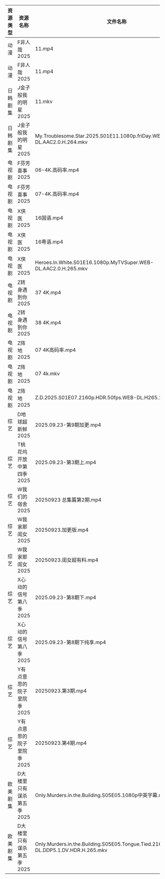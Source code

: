 | 资源类型 | 资源名称            | 文件名称                                                                                      | 分享链接                                | 更新时间                |
| ---- | --------------- | ----------------------------------------------------------------------------------------- | ----------------------------------- | ------------------- |
| 动漫   | F非人哉2025        | 11.mp4                                                                                    | https://pan.quark.cn/s/f1a1468453ba | 2025-09-23 16:15:21 |
| 动漫   | F非人哉2025        | 11.mp4                                                                                    | https://pan.quark.cn/s/f1a1468453ba | 2025-09-23 16:15:25 |
| 日韩剧集 | J金子般我的明星2025    | 11.mkv                                                                                    | https://pan.quark.cn/s/10be8bbe13e5 | 2025-09-23 01:16:46 |
| 日韩剧集 | J金子般我的明星2025    | My.Troublesome.Star.2025.S01E11.1080p.friDay.WEB-DL.AAC2.0.H.264.mkv                      | https://pan.quark.cn/s/10be8bbe13e5 | 2025-09-23 10:15:59 |
| 电视剧  | F芬芳喜事2025       | 06-4K.高码率.mp4                                                                             | https://pan.quark.cn/s/efd7bba67b01 | 2025-09-23 16:15:04 |
| 电视剧  | F芬芳喜事2025       | 07-4K.高码率.mp4                                                                             | https://pan.quark.cn/s/efd7bba67b01 | 2025-09-23 16:14:59 |
| 电视剧  | X侠医2025         | 16国语.mp4                                                                                  | https://pan.quark.cn/s/9e02baaca836 | 2025-09-23 01:22:20 |
| 电视剧  | X侠医2025         | 16粤语.mp4                                                                                  | https://pan.quark.cn/s/9e02baaca836 | 2025-09-23 01:22:17 |
| 电视剧  | X侠医2025         | Heroes.In.White.S01E16.1080p.MyTVSuper.WEB-DL.AAC2.0.H.265.mkv                            | https://pan.quark.cn/s/9e02baaca836 | 2025-09-23 10:20:58 |
| 电视剧  | Z转身遇到你2025      | 37 4K.mp4                                                                                 | https://pan.quark.cn/s/3615a2d2ed2f | 2025-09-23 16:25:07 |
| 电视剧  | Z转身遇到你2025      | 38 4K.mp4                                                                                 | https://pan.quark.cn/s/3615a2d2ed2f | 2025-09-23 16:25:03 |
| 电视剧  | Z阵地2025         | 07 4K高码率.mp4                                                                              | https://pan.quark.cn/s/c9389bcb27a4 | 2025-09-23 01:24:30 |
| 电视剧  | Z阵地2025         | 07 4k.mkv                                                                                 | https://pan.quark.cn/s/c9389bcb27a4 | 2025-09-23 01:24:33 |
| 电视剧  | Z阵地2025         | Z.D.2025.S01E07.2160p.HDR.50fps.WEB-DL.H265.10bit.DDP.mp4                                 | https://pan.quark.cn/s/c9389bcb27a4 | 2025-09-23 01:24:36 |
| 综艺   | D地球超新鲜2025      | 2025.09.23-第9期加更.mp4                                                                      | https://pan.quark.cn/s/6d9ff5b2efaa | 2025-09-23 16:25:49 |
| 综艺   | T桃花坞开放中第四季2025  | 2025.09.23-第3期上.mp4                                                                       | https://pan.quark.cn/s/8b7ce4026740 | 2025-09-23 16:29:15 |
| 综艺   | W我们的宿舍2025      | 20250923  总集篇第2期.mp4                                                                      | https://pan.quark.cn/s/b774a2e02305 | 2025-09-23 16:29:25 |
| 综艺   | W我家那闺女2025      | 20250923.加更版.mp4                                                                          | https://pan.quark.cn/s/382e9ca0c203 | 2025-09-23 16:29:47 |
| 综艺   | W我家那闺女2025      | 20250923.闺女超有料.mp4                                                                        | https://pan.quark.cn/s/382e9ca0c203 | 2025-09-23 16:29:44 |
| 综艺   | X心动的信号第八季2025   | 2025.09.23-第8期下.mp4                                                                       | https://pan.quark.cn/s/2ed22d9e58e2 | 2025-09-23 16:30:36 |
| 综艺   | X心动的信号第八季2025   | 2025.09.23-第8期下纯享.mp4                                                                     | https://pan.quark.cn/s/2ed22d9e58e2 | 2025-09-23 16:30:41 |
| 综艺   | Y有点意思的院子里院季2025 | 20250923.第3期.mp4                                                                          | https://pan.quark.cn/s/2cd093d5bb05 | 2025-09-23 16:31:23 |
| 综艺   | Y有点意思的院子里院季2025 | 20250923.第4期.mp4                                                                          | https://pan.quark.cn/s/2cd093d5bb05 | 2025-09-23 16:31:26 |
| 欧美剧集 | D大楼里只有谋杀第五季2025 | Only.Murders.in.the.Building.S05E05.1080p中英字幕.mp4                                         | https://pan.quark.cn/s/a4b24f049df0 | 2025-09-23 16:14:28 |
| 欧美剧集 | D大楼里只有谋杀第五季2025 | Only.Murders.in.the.Building.S05E05.Tongue.Tied.2160p.DSNP.WEB-DL.DDP5.1.DV.HDR.H.265.mkv | https://pan.quark.cn/s/a4b24f049df0 | 2025-09-23 16:14:24 |
